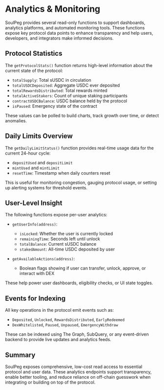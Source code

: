 


# Analytics & Monitoring

SoulPeg provides several read-only functions to support dashboards, analytics platforms, and automated monitoring tools. These functions expose key protocol data points to enhance transparency and help users, developers, and integrators make informed decisions.

## Protocol Statistics

The `getProtocolStats()` function returns high-level information about the current state of the protocol:

- `totalSupply`: Total sUSDC in circulation
- `totalUSDCDeposited`: Aggregate USDC ever deposited
- `totalRewardsDistributed`: Total rewards minted
- `totalActiveStakers`: Count of unique staking participants
- `contractUSDCBalance`: USDC balance held by the protocol
- `isPaused`: Emergency state of the contract

These values can be polled to build charts, track growth over time, or detect anomalies.

## Daily Limits Overview

The `getDailyLimitStatus()` function provides real-time usage data for the current 24-hour cycle:

- `depositUsed` and `depositLimit`
- `mintUsed` and `mintLimit`
- `resetTime`: Timestamp when daily counters reset

This is useful for monitoring congestion, gauging protocol usage, or setting up alerting systems for threshold events.

## User-Level Insight

The following functions expose per-user analytics:

- `getUserInfo(address)`:
  - `isLocked`: Whether the user is currently locked
  - `remainingTime`: Seconds left until unlock
  - `totalBalance`: Current sUSDC balance
  - `stakedAmount`: All-time USDC deposited by user

- `getAvailableActions(address)`:
  - Boolean flags showing if user can transfer, unlock, approve, or interact with DEX

These help power user dashboards, eligibility checks, or UI state toggles.

## Events for Indexing

All key operations in the protocol emit events such as:

- `Deposited`, `Unlocked`, `RewardsDistributed`, `EarlyRedeemed`
- `DexWhitelisted`, `Paused`, `Unpaused`, `EmergencyWithdraw`

These can be indexed using The Graph, SubQuery, or any event-driven backend to provide live updates and analytics feeds.

## Summary

SoulPeg exposes comprehensive, low-cost read access to essential protocol and user data. These analytics endpoints support transparency, enable better tooling, and reduce reliance on off-chain guesswork when integrating or building on top of the protocol.